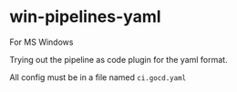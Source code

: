 # win-pipelines-yaml
For MS Windows

Trying out the pipeline as code plugin for the yaml format.

All config must be in a file named `ci.gocd.yaml`
